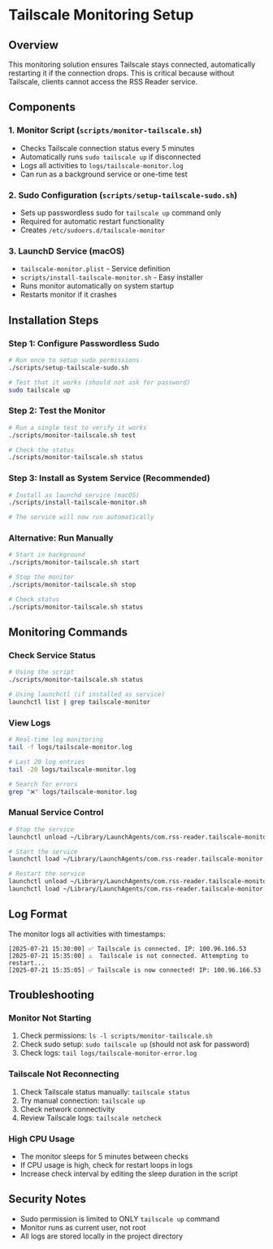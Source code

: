 # Tailscale Monitoring Setup

## Overview
This monitoring solution ensures Tailscale stays connected, automatically restarting it if the connection drops. This is critical because without Tailscale, clients cannot access the RSS Reader service.

## Components

### 1. Monitor Script (`scripts/monitor-tailscale.sh`)
- Checks Tailscale connection status every 5 minutes
- Automatically runs `sudo tailscale up` if disconnected
- Logs all activities to `logs/tailscale-monitor.log`
- Can run as a background service or one-time test

### 2. Sudo Configuration (`scripts/setup-tailscale-sudo.sh`)
- Sets up passwordless sudo for `tailscale up` command only
- Required for automatic restart functionality
- Creates `/etc/sudoers.d/tailscale-monitor`

### 3. LaunchD Service (macOS)
- `tailscale-monitor.plist` - Service definition
- `scripts/install-tailscale-monitor.sh` - Easy installer
- Runs monitor automatically on system startup
- Restarts monitor if it crashes

## Installation Steps

### Step 1: Configure Passwordless Sudo
```bash
# Run once to setup sudo permissions
./scripts/setup-tailscale-sudo.sh

# Test that it works (should not ask for password)
sudo tailscale up
```

### Step 2: Test the Monitor
```bash
# Run a single test to verify it works
./scripts/monitor-tailscale.sh test

# Check the status
./scripts/monitor-tailscale.sh status
```

### Step 3: Install as System Service (Recommended)
```bash
# Install as launchd service (macOS)
./scripts/install-tailscale-monitor.sh

# The service will now run automatically
```

### Alternative: Run Manually
```bash
# Start in background
./scripts/monitor-tailscale.sh start

# Stop the monitor
./scripts/monitor-tailscale.sh stop

# Check status
./scripts/monitor-tailscale.sh status
```

## Monitoring Commands

### Check Service Status
```bash
# Using the script
./scripts/monitor-tailscale.sh status

# Using launchctl (if installed as service)
launchctl list | grep tailscale-monitor
```

### View Logs
```bash
# Real-time log monitoring
tail -f logs/tailscale-monitor.log

# Last 20 log entries
tail -20 logs/tailscale-monitor.log

# Search for errors
grep "❌" logs/tailscale-monitor.log
```

### Manual Service Control
```bash
# Stop the service
launchctl unload ~/Library/LaunchAgents/com.rss-reader.tailscale-monitor.plist

# Start the service
launchctl load ~/Library/LaunchAgents/com.rss-reader.tailscale-monitor.plist

# Restart the service
launchctl unload ~/Library/LaunchAgents/com.rss-reader.tailscale-monitor.plist
launchctl load ~/Library/LaunchAgents/com.rss-reader.tailscale-monitor.plist
```

## Log Format
The monitor logs all activities with timestamps:
```
[2025-07-21 15:30:00] ✅ Tailscale is connected. IP: 100.96.166.53
[2025-07-21 15:35:00] ⚠️  Tailscale is not connected. Attempting to restart...
[2025-07-21 15:35:05] ✅ Tailscale is now connected! IP: 100.96.166.53
```

## Troubleshooting

### Monitor Not Starting
1. Check permissions: `ls -l scripts/monitor-tailscale.sh`
2. Check sudo setup: `sudo tailscale up` (should not ask for password)
3. Check logs: `tail logs/tailscale-monitor-error.log`

### Tailscale Not Reconnecting
1. Check Tailscale status manually: `tailscale status`
2. Try manual connection: `tailscale up`
3. Check network connectivity
4. Review Tailscale logs: `tailscale netcheck`

### High CPU Usage
- The monitor sleeps for 5 minutes between checks
- If CPU usage is high, check for restart loops in logs
- Increase check interval by editing the sleep duration in the script

## Security Notes
- Sudo permission is limited to ONLY `tailscale up` command
- Monitor runs as current user, not root
- All logs are stored locally in the project directory